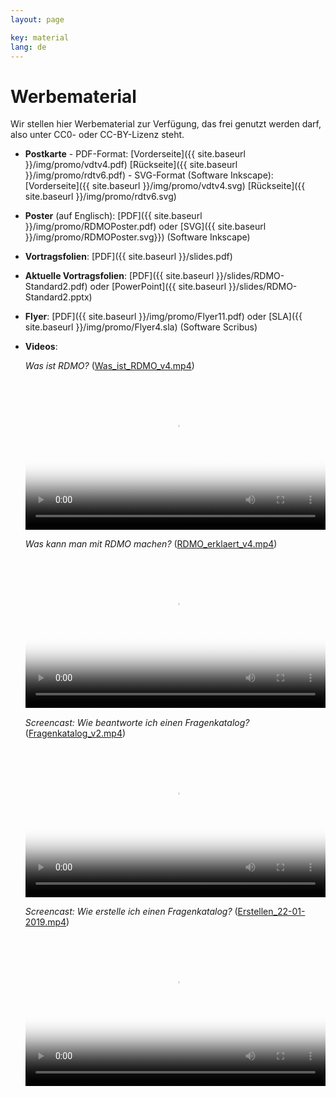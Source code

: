 ```yaml
---
layout: page

key: material
lang: de
---
```


Werbematerial
============

Wir stellen hier Werbematerial zur Verfügung, das frei genutzt werden darf, also unter CC0- oder CC-BY-Lizenz steht.

* **Postkarte** - PDF-Format: [Vorderseite]({{ site.baseurl }}/img/promo/vdtv4.pdf) [Rückseite]({{ site.baseurl }}/img/promo/rdtv6.pdf)
            - SVG-Format (Software Inkscape): [Vorderseite]({{ site.baseurl }}/img/promo/vdtv4.svg) [Rückseite]({{ site.baseurl }}/img/promo/rdtv6.svg)
* **Poster** (auf Englisch): [PDF]({{ site.baseurl }}/img/promo/RDMOPoster.pdf) oder [SVG]({{ site.baseurl }}/img/promo/RDMOPoster.svg}}) (Software Inkscape)
* **Vortragsfolien**: [PDF]({{ site.baseurl }}/slides.pdf)
*  **Aktuelle Vortragsfolien**: [PDF]({{ site.baseurl }}/slides/RDMO-Standard2.pdf) oder [PowerPoint]({{ site.baseurl }}/slides/RDMO-Standard2.pptx)
* **Flyer**: [PDF]({{ site.baseurl }}/img/promo/Flyer11.pdf) oder [SLA]({{ site.baseurl }}/img/promo/Flyer4.sla) (Software Scribus)
* **Videos**:

    *Was ist RDMO?* (<a href="{{ site.baseurl }}/img/promo/Was_ist_RDMO_v4.mp4">Was_ist_RDMO_v4.mp4</a>)

    <video poster="{{ site.baseurl}}/img/promo/WasistRDMO.png" controls="controls" style="width: 100%;"><source src="{{ site.baseurl}}/img/promo/Was_ist_RDMO_v4.mp4" type="video/mp4">Your browser does not support the video tag.</video>

    *Was kann man mit RDMO machen?* (<a href="{{ site.baseurl }}/img/promo/RDMO_erklaert_v4.mp4">RDMO_erklaert_v4.mp4</a>)

    <video poster="{{ site.baseurl}}/img/promo/RDMOerklaert.png" controls="controls" style="width: 100%;"><source src="{{ site.baseurl}}/img/promo/RDMO_erklaert_v4.mp4" type="video/mp4">Your browser does not support the video tag.</video>
    
     *Screencast: Wie beantworte ich einen Fragenkatalog?* (<a href="{{ site.baseurl }}/img/promo/Fragenkatalog_v2.mp4">Fragenkatalog_v2.mp4</a>)

    <video poster="{{ site.baseurl}}/img/promo/Fragenkatalog_v1.tcsproj_First_Frame.png" controls="controls" style="width: 100%;"><source src="{{ site.baseurl}}/img/promo/Fragenkatalog_v2.mp4">Your browser does not support the video tag.</video>
    
     *Screencast: Wie erstelle ich einen Fragenkatalog?* (<a href="{{ site.baseurl }}/img/promo/Erstellen_22-01-2019.mp4">Erstellen_22-01-2019.mp4</a>)

    <video poster="{{ site.baseurl}}/img/promo/Erstellen_First_Frame.PNG" controls="controls" style="width: 100%;"><source src="{{ site.baseurl}}/img/promo/Erstellen_22-01-2019.mp4">Your browser does not support the video tag.</video>
